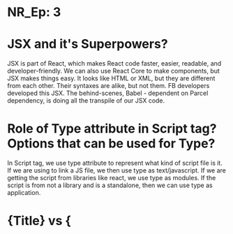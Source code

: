 # NR_Ep: 3 
 
# JSX and it's Superpowers?

JSX is part of React, which makes React code faster, easier, readable, and developer-friendly. We can also use React Core to make components, but JSX makes things easy. It looks like HTML or XML, but they are different from each other. Their syntaxes are alike, but not them. FB developers developed this JSX. The behind-scenes, Babel - dependent on Parcel dependency, is doing all the transpile of our JSX code. 

# Role of Type attribute in Script tag? Options that can be used for Type?

In Script tag, we use type attribute to represent what kind of script file is it. If we are using to link a JS file, we then use type as text/javascript. If we are getting the script from libraries like react, we use type as modules. If the script is from not a library and is a standalone, then we can use type as application. 

# {Title} vs {<Title/>} vs {<Title><Title/>}

We generally wrap the react component in html tag like <Title/> when you want to include that whole piece of Title code.
But, as we know, <Title/> is nothing but <TItle><Title/>. So we can also use this to get the same output. Coming to the basics, When we are using {} inside of a component, we can literally write any JS code inside it. They why not call the other component as a method in this part? SO, we can also use {Title} as method and this also gives the same output.
In the end all the three gives you same output.
